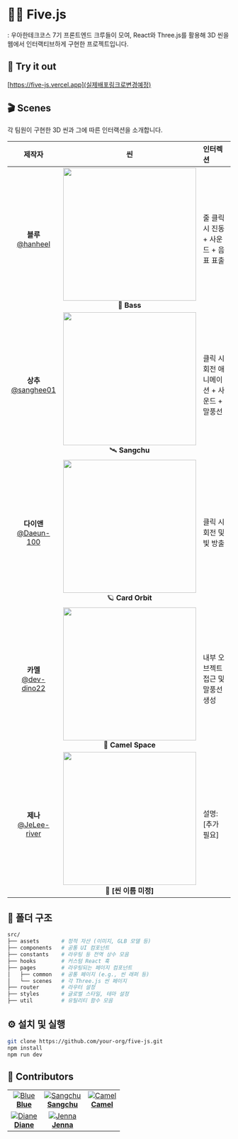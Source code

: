 # 👋🏻 Five.js 
: 우아한테크코스 7기 프론트엔드 크루들이 모여, React와 Three.js를 활용해 3D 씬을 웹에서 인터랙티브하게 구현한 프로젝트입니다.


## 🚀 Try it out

[https://five-js.vercel.app](실제배포링크로변경예정)



## 🎬 Scenes
각 팀원이 구현한 3D 씬과 그에 따른 인터랙션을 소개합니다.

| 제작자 | 씬 | 인터렉션 |
|:--:|:--:|:-----|
| **블루**<br>[@hanheel](https://github.com/hanheel) | <img src="https://github.com/user-attachments/assets/e4d4ab75-44d5-4d3b-ab5f-a67ad7ea8945" width="300"/> <br> 🎵 **Bass** | 줄 클릭 시 진동 + 사운드 + 음표 표출 |
| **상추**<br>[@sanghee01](https://github.com/sanghee01) | <img src="https://github.com/user-attachments/assets/d35f7a48-877a-465b-8987-a08e0ae46d05" width="300"/> <br> 🛰 **Sangchu** | 클릭 시 회전 애니메이션 + 사운드 + 말풍선 |
| **다이앤**<br>[@Daeun-100](https://github.com/Daeun-100) | <img src="https://github.com/user-attachments/assets/13cc5e79-305d-48b1-9419-d3c7d8cf29da" width="300"/> <br> 🪐 **Card Orbit** | 클릭 시 회전 및 빛 방출 |
| **카멜**<br>[@dev-dino22](https://github.com/dev-dino22) | <img src="https://github.com/user-attachments/assets/41932716-6b18-4533-9452-2d78cb27ac9b" width="300"/> <br> 🐫 **Camel Space** | 내부 오브젝트 접근 및 말풍선 생성 |
| **제나**<br>[@JeLee-river](https://github.com/JeLee-river) | <img src="./public/gifs/card-orbit.gif" width="300"/> <br> 🌌 **[씬 이름 미정]** | 설명: [추가 필요] |



## 📁 폴더 구조
```bash
src/
├── assets       # 정적 자산 (이미지, GLB 모델 등)
├── components   # 공통 UI 컴포넌트
├── constants    # 라우팅 등 전역 상수 모음
├── hooks        # 커스텀 React 훅
├── pages        # 라우팅되는 페이지 컴포넌트
│   ├── common   # 공통 페이지 (e.g., 씬 래퍼 등)
│   └── scenes   # 각 Three.js 씬 페이지
├── router       # 라우터 설정
├── styles       # 글로벌 스타일, 테마 설정
├── util         # 유틸리티 함수 모음
```


## ⚙️ 설치 및 실행

```bash
git clone https://github.com/your-org/five-js.git
npm install
npm run dev
```


## 👥 Contributors
| | | |
|:--:|:--:|:--:|
| [![Blue](https://avatars.githubusercontent.com/u/168459001?v=4)](https://github.com/hanheel)<br>[**Blue**](https://github.com/hanheel) | [![Sangchu](https://avatars.githubusercontent.com/u/80993302?v=4)](https://github.com/sanghee01)<br>[**Sangchu**](https://github.com/sanghee01) | [![Camel](https://avatars.githubusercontent.com/u/141295691?v=4)](https://github.com/dev-dino22)<br>[**Camel**](https://github.com/dev-dino22) |
| [![Diane](https://avatars.githubusercontent.com/u/141714293?v=4)](https://github.com/Daeun-100)<br>[**Diane**](https://github.com/Daeun-100) | [![Jenna](https://avatars.githubusercontent.com/u/106021313?v=4)](https://github.com/JeLee-river)<br>[**Jenna**](https://github.com/JeLee-river) |  |
